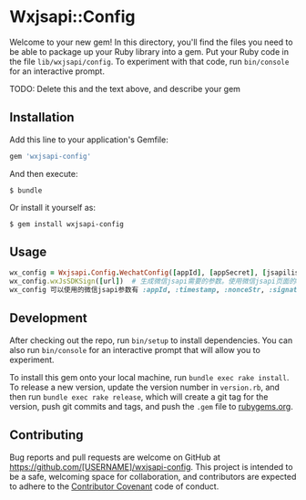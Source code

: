 # Wxjsapi::Config

Welcome to your new gem! In this directory, you'll find the files you need to be able to package up your Ruby library into a gem. Put your Ruby code in the file `lib/wxjsapi/config`. To experiment with that code, run `bin/console` for an interactive prompt.

TODO: Delete this and the text above, and describe your gem

## Installation

Add this line to your application's Gemfile:

```ruby
gem 'wxjsapi-config'
```

And then execute:

    $ bundle

Or install it yourself as:

    $ gem install wxjsapi-config

## Usage

```ruby
wx_config = Wxjsapi.Config.WechatConfig([appId], [appSecret], [jsapilist]) # jsapilist 需要使用微信jsapi的功能，如 "onMenuShareTimeline,onMenuShareAppMessage"
wx_config.wxJsSDKSign([url])  # 生成微信jsapi需要的参数。使用微信jsapi页面的url
wx_config 可以使用的微信jsapi参数有 :appId, :timestamp, :nonceStr, :signature, :jsApiList

```

## Development

After checking out the repo, run `bin/setup` to install dependencies. You can also run `bin/console` for an interactive prompt that will allow you to experiment.

To install this gem onto your local machine, run `bundle exec rake install`. To release a new version, update the version number in `version.rb`, and then run `bundle exec rake release`, which will create a git tag for the version, push git commits and tags, and push the `.gem` file to [rubygems.org](https://rubygems.org).

## Contributing

Bug reports and pull requests are welcome on GitHub at https://github.com/[USERNAME]/wxjsapi-config. This project is intended to be a safe, welcoming space for collaboration, and contributors are expected to adhere to the [Contributor Covenant](contributor-covenant.org) code of conduct.

